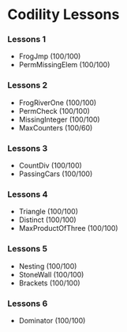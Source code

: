 # Codility Lessons

### Lessons 1

- FrogJmp (100/100)
- PermMissingElem (100/100)

### Lessons 2

- FrogRiverOne (100/100)
- PermCheck (100/100)
- MissingInteger (100/100)
- MaxCounters (100/60)

### Lessons 3

- CountDiv (100/100)
- PassingCars (100/100)

### Lessons 4

- Triangle (100/100)
- Distinct (100/100)
- MaxProductOfThree (100/100)

### Lessons 5

- Nesting (100/100)
- StoneWall (100/100)
- Brackets (100/100)

### Lessons 6

- Dominator (100/100)